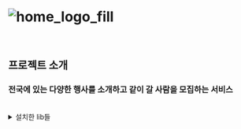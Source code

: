 # ![home_logo_fill](https://user-images.githubusercontent.com/90454621/203959412-faaf937e-fafd-449e-8d30-ea4fbb71ec1d.png)
<br/>

## 프로젝트 소개  
### 전국에 있는 다양한 행사를 소개하고 같이 갈 사람을 모집하는 서비스

<br/>

<details>
<summary> 설치한 lib들 </summary>
<div markdown="1">

- styled-components

        yarn add styled-components

- redux toolkit

        yarn add redux
        yarn add react-redux @reduxjs/toolkit

- react-router-dom

        yarn add react-router-dom

- json-server

        yarn add json-server

- axios

        yarn add axios

- cookie

        yarn add react-cookie

- browser-image-compression

        npm i browser-image-compression
- react-bootstrap

        yarn add react-bootstrap bootstrap
- react-icons

        npm install react-icons --save
</div>
</details>
